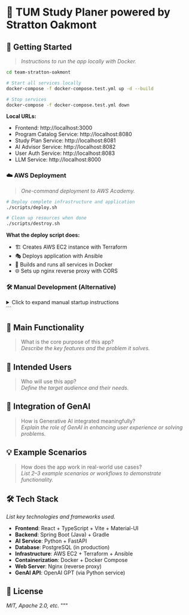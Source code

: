 # 📱 TUM Study Planer powered by Stratton Oakmont

## 🚀 Getting Started

> _Instructions to run the app locally with Docker._

```bash
cd team-stratton-oakmont

# Start all services locally
docker-compose -f docker-compose.test.yml up -d --build

# Stop services
docker-compose -f docker-compose.test.yml down
```

**Local URLs:**

- Frontend: http://localhost:3000
- Program Catalog Service: http://localhost:8080
- Study Plan Service: http://localhost:8081
- AI Advisor Service: http://localhost:8082
- User Auth Service: http://localhost:8083
- LLM Service: http://localhost:8000

### ☁️ AWS Deployment

> _One-command deployment to AWS Academy._

```bash
# Deploy complete infrastructure and application
./scripts/deploy.sh

# Clean up resources when done
./scripts/destroy.sh
```

**What the deploy script does:**

- 🏗️ Creates AWS EC2 instance with Terraform
- 🎭 Deploys application with Ansible
- 🐳 Builds and runs all services in Docker
- 🌐 Sets up nginx reverse proxy with CORS

### 🛠️ Manual Development (Alternative)

<details>
<summary>Click to expand manual startup instructions</summary>

How to start the frontend:

```bash
# start frontend (localhost:3000)
cd client
npm install
npm run dev
```

How to start the server:

```bash
# start program-catalog-service (localhost:8080)
cd server
./gradlew :program-catalog-service:bootRun
```

New terminal window:

```bash
# start study-plan-service (localhost:8081)
cd server
./gradlew :study-plan-service:bootRun
```

New terminal window:

```bash
# start ai-advisor-service (localhost:8082)
cd server
./gradlew :ai-advisor-service:bootRun
```

New terminal window:

```bash
# start user-auth-service (localhost:8083)
cd server
./gradlew :user-auth-service:bootRun
```

New terminal window:

```bash
# start llm-service (localhost:8000)
cd llm-service
pip install -r requirements.txt
python app.py
```

</details>
```

## 🧩 Main Functionality

> What is the core purpose of this app?  
> _Describe the key features and the problem it solves._

## 🎯 Intended Users

> Who will use this app?  
> _Define the target audience and their needs._

## 🤖 Integration of GenAI

> How is Generative AI integrated meaningfully?  
> _Explain the role of GenAI in enhancing user experience or solving problems._

## 💡 Example Scenarios

> How does the app work in real-world use cases?  
> _List 2–3 example scenarios or workflows to demonstrate functionality._

## 🛠 Tech Stack

_List key technologies and frameworks used._

- **Frontend**: React + TypeScript + Vite + Material-UI
- **Backend**: Spring Boot (Java) + Gradle
- **AI Service**: Python + FastAPI
- **Database**: PostgreSQL (in production)
- **Infrastructure**: AWS EC2 + Terraform + Ansible
- **Containerization**: Docker + Docker Compose
- **Web Server**: Nginx (reverse proxy)
- **GenAI API**: OpenAI GPT (via Python service)

## 📄 License

_MIT, Apache 2.0, etc._
"""
